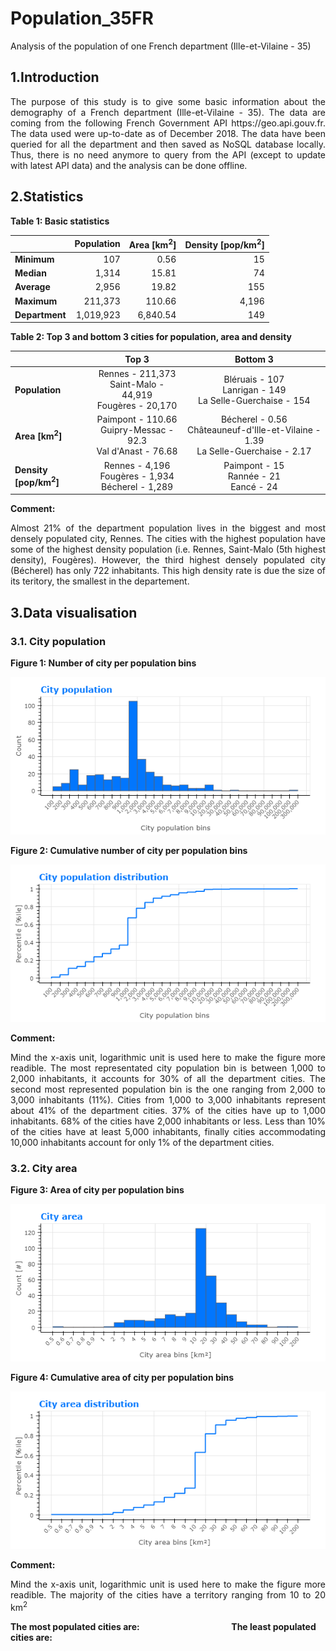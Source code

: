 # Population_35FR
Analysis of the population of one French department (Ille-et-Vilaine - 35)

## 1.Introduction
<p align="justify">
The purpose of this study is to give some basic information about the demography of a French department (Ille-et-Vilaine - 35). The data are coming from the following French Government API https://geo.api.gouv.fr. The data used were up-to-date as of December 2018. The data have been queried for all the department and then saved as NoSQL database locally. Thus, there is no need anymore to query from the API (except to update with latest API data) and the analysis can be done offline.
</p>

## 2.Statistics

**Table 1: Basic statistics**
 
  |               | Population | Area [km<sup>2</sup>] | Density [pop/km<sup>2</sup>]|
  |-------------- | ----------:| --------------------: | ---------------------------:|
  |**Minimum**    | 107        | 0.56                  | 15                          |
  |**Median**     | 1,314      | 15.81                 | 74                          |
  |**Average**    | 2,956      | 19.82                 | 155                         |
  |**Maximum**    | 211,373    | 110.66                | 4,196                       |
  |**Department** | 1,019,923  | 6,840.54              | 149                         |

**Table 2: Top 3 and bottom 3 cities for population, area and density**

| | Top 3 | Bottom 3 | 
|-|:-------:|:----------:|
|**Population**|Rennes - 211,373 <br> Saint-Malo - 44,919 <br> Fougères - 20,170 |Bléruais - 107 <br> Lanrigan - 149 <br> La Selle-Guerchaise	 - 154|
|**Area [km<sup>2</sup>]**|Paimpont - 110.66 <br> Guipry-Messac - 92.3 <br> Val d'Anast - 76.68 |Bécherel - 0.56 <br> Châteauneuf-d'Ille-et-Vilaine - 1.39 <br> La Selle-Guerchaise - 2.17|
|**Density [pop/km<sup>2</sup>]**|Rennes - 4,196 <br> Fougères - 1,934 <br> Bécherel - 1,289 |Paimpont - 15 <br> Rannée - 21 <br> Eancé - 24|

**Comment:** 
<p align="justify">
Almost 21% of the department population lives in the biggest and most densely populated city, Rennes. The cities with the highest population have some of the highest density population (i.e. Rennes, Saint-Malo (5th highest density), Fougères). However, the third highest densely populated city (Bécherel) has only 722 inhabitants. This high density rate is due the size of its teritory, the smallest in the departement.
</p>

## 3.Data visualisation

### 3.1. City population

**Figure 1: Number of city per population bins**
<p align="center"> 
  <img src="/Graphs/321_CityPopulation.png">
</p>

**Figure 2: Cumulative number of city per population bins**
<p align="center"> 
  <img src="/Graphs/322_CityPopulationDistribution.png">
</p>

**Comment:**
<p align="justify"> 
Mind the x-axis unit, logarithmic unit is used here to make the figure more readible. The most representated city population bin is between 1,000 to 2,000 inhabitants, it accounts for 30% of all the department cities. The second most represented population bin is the one ranging from 2,000 to 3,000 inhabitants (11%). Cities from 1,000 to 3,000 inhabitants represent about 41% of the department cities. 37% of the cities have up to 1,000 inhabitants. 68% of the cities have 2,000 inhabitants or less. Less than 10% of the cities have at least 5,000 inhabitants, finally cities accommodating 10,000 inhabitants account for only 1% of the department cities.
</p>

### 3.2. City area

**Figure 3: Area of city per population bins**
<p align="center"> 
  <img src="/Graphs/331_CityArea.png">
</p>

**Figure 4: Cumulative area of city per population bins**
<p align="center"> 
  <img src="/Graphs/332_CityAreaDistribution.png">
</p>

**Comment:**
<p align="justify"> 
Mind the x-axis unit, logarithmic unit is used here to make the figure more readible. The majority of the cities have a territory ranging from 10 to 20 km<sup>2</sup>
</p>

**The most populated cities are: &emsp;&emsp;&emsp;&emsp;&emsp;&emsp;&emsp;&emsp;&emsp;&emsp; The least populated cities are:**
